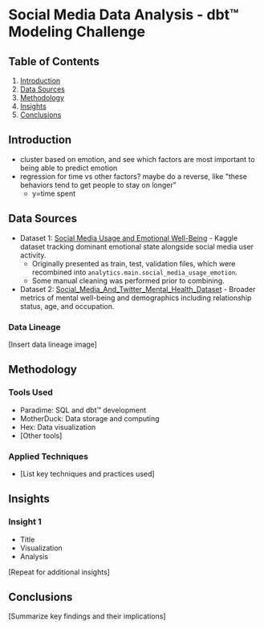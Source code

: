 # Social Media Data Analysis - dbt™ Modeling Challenge

## Table of Contents
1. [Introduction](#introduction)
2. [Data Sources](#data-sources)
3. [Methodology](#methodology)
4. [Insights](#insights)
5. [Conclusions](#conclusions)

## Introduction

* cluster based on emotion, and see which factors are most important to being able to predict emotion
* regression for time vs other factors? maybe do a reverse, like "these behaviors tend to get people to stay on longer"
    * y=time spent

## Data Sources
- Dataset 1: [Social Media Usage and Emotional Well-Being](https://www.kaggle.com/datasets/emirhanai/social-media-usage-and-emotional-well-beinghttps://www.kaggle.com/datasets/emirhanai/social-media-usage-and-emotional-well-being) - Kaggle dataset tracking dominant emotional state alongside social media user activity.
    - Originally presented as train, test, validation files, which were recombined into `analytics.main.social_media_usage_emotion`.
    - Some manual cleaning was performed prior to combining.
- Dataset 2: [Social_Media_And_Twitter_Mental_Health_Dataset](https://huggingface.co/datasets/sayanroy058/Social_Media_And_Twitter_Mental_Health_Dataset) - Broader metrics of mental well-being and demographics including relationship status, age, and occupation.

### Data Lineage
[Insert data lineage image]

## Methodology
### Tools Used
- Paradime: SQL and dbt™ development
- MotherDuck: Data storage and computing
- Hex: Data visualization
- [Other tools]

### Applied Techniques
- [List key techniques and practices used]

## Insights

### Insight 1
- Title
- Visualization
- Analysis

[Repeat for additional insights]

## Conclusions
[Summarize key findings and their implications]
